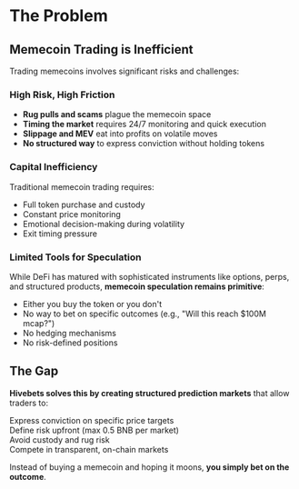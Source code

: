 # The Problem

## Memecoin Trading is Inefficient

Trading memecoins involves significant risks and challenges:

### High Risk, High Friction

* **Rug pulls and scams** plague the memecoin space
* **Timing the market** requires 24/7 monitoring and quick execution
* **Slippage and MEV** eat into profits on volatile moves
* **No structured way** to express conviction without holding tokens

### Capital Inefficiency

Traditional memecoin trading requires:

* Full token purchase and custody
* Constant price monitoring
* Emotional decision-making during volatility
* Exit timing pressure

### Limited Tools for Speculation

While DeFi has matured with sophisticated instruments like options, perps, and structured products, **memecoin speculation remains primitive**:

* Either you buy the token or you don't
* No way to bet on specific outcomes (e.g., "Will this reach $100M mcap?")
* No hedging mechanisms
* No risk-defined positions

## The Gap

**Hivebets solves this by creating structured prediction markets** that allow traders to:

Express conviction on specific price targets\
Define risk upfront (max 0.5 BNB per market)\
Avoid custody and rug risk\
Compete in transparent, on-chain markets

Instead of buying a memecoin and hoping it moons, **you simply bet on the outcome**.
